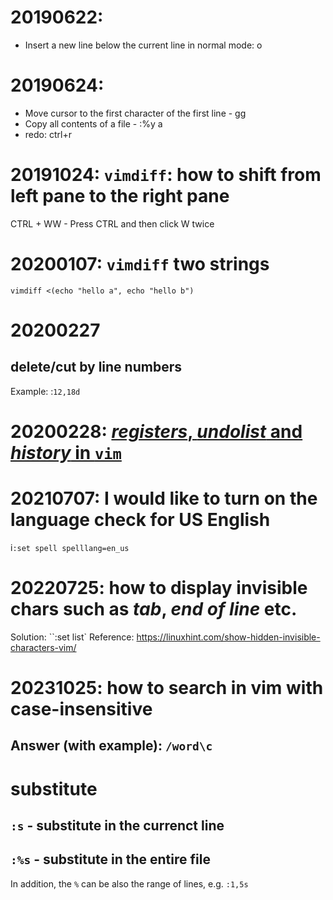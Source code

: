 # 20190622: 
* Insert a new line below the current line in normal mode: o

# 20190624:
* Move cursor to the first character of the first line - gg
* Copy all contents of a file - :%y a
* redo: ctrl+r

# 20191024: `vimdiff`: how to shift from left pane to the right pane
CTRL + WW - Press CTRL and then click W twice

# 20200107: `vimdiff` two strings
`vimdiff <(echo "hello a", echo "hello b")`

# 20200227
## delete/cut by line numbers
Example: :`12,18d`

# 20200228: [*registers*, *undolist* and *history* in `vim`](https://stackoverflow.com/questions/60431864/how-to-display-the-content-of-the-cache-in-vim/60432156#60432156)

# 20210707: I would like to turn on the language check for US English
i`:set spell spelllang=en_us`

# 20220725: how to display invisible chars such as *tab*, *end of line* etc.
Solution: ``:set list`
Reference: https://linuxhint.com/show-hidden-invisible-characters-vim/

# 20231025: how to search in vim with case-insensitive
## Answer (with example): `/word\c`

# substitute
## `:s` - substitute in the currenct line
## `:%s` - substitute in the entire file
In addition, the `%` can be also the range of lines, e.g. `:1,5s` 
